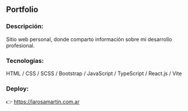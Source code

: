 ## Portfolio

### Descripción:

Sitio web personal, donde comparto información sobre mi desarrollo profesional.

### Tecnologías:

HTML / CSS / SCSS / Bootstrap / JavaScript / TypeScript / React.js / Vite

### Deploy:

👉 https://larosamartin.com.ar
